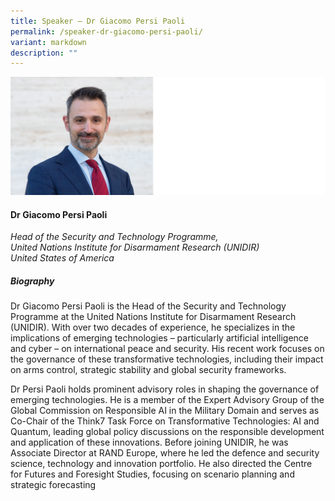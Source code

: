 ```yaml
---
title: Speaker – Dr Giacomo Persi Paoli
permalink: /speaker-dr-giacomo-persi-paoli/
variant: markdown
description: ""
---
```


![](/images/2025%20speakers/Giacomo_Persi_Paoli.png)
#### **Dr Giacomo Persi Paoli**

*Head of the Security and Technology Programme,<br>United Nations Institute for Disarmament Research (UNIDIR)<br>United States of America*

##### **Biography**
Dr Giacomo Persi Paoli is the Head of the Security and Technology Programme at the United Nations Institute for Disarmament Research (UNIDIR). With over two decades of experience, he specializes in the implications of emerging technologies – particularly artificial intelligence and cyber – on international peace and security. His recent work focuses on the governance of these transformative technologies, including their impact on arms control, strategic stability and global security frameworks.

Dr Persi Paoli holds prominent advisory roles in shaping the governance of emerging technologies. He is a member of the Expert Advisory Group of the Global Commission on Responsible AI in the Military Domain and serves as Co-Chair of the Think7 Task Force on Transformative Technologies: AI and Quantum, leading global policy discussions on the responsible development and application of these innovations.
Before joining UNIDIR, he was Associate Director at RAND Europe, where he led the defence and security science, technology and innovation portfolio. He also directed the Centre for Futures and Foresight Studies, focusing on scenario planning and strategic forecasting
